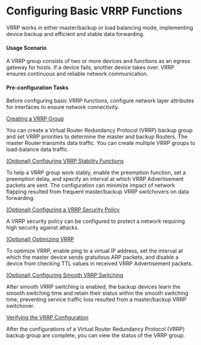 Configuring Basic VRRP Functions
================================

VRRP works in either master/backup or load balancing mode, implementing device backup and efficient and stable data forwarding.

#### Usage Scenario

A VRRP group consists of two or more devices and functions as an egress gateway for hosts. If a device fails, another device takes over. VRRP ensures continuous and reliable network communication.


#### Pre-configuration Tasks

Before configuring basic VRRP functions, configure network layer attributes for interfaces to ensure network connectivity.


[Creating a VRRP Group](../../../../software/nev8r10_vrpv8r16/user/vrp/dc_vrp_vrrp_cfg_0131.html)

You can create a Virtual Router Redundancy Protocol (VRRP) backup group and set VRRP priorities to determine the master and backup Routers. The master Router transmits data traffic. You can create multiple VRRP groups to load-balance data traffic.

[(Optional) Configuring VRRP Stability Functions](../../../../software/nev8r10_vrpv8r16/user/vrp/dc_vrp_vrrp_cfg_0106.html)

To help a VRRP group work stably, enable the preemption function, set a preemption delay, and specify an interval at which VRRP Advertisement packets are sent. The configuration can minimize impact of network flapping resulted from frequent master/backup VRRP switchovers on data forwarding.

[(Optional) Configuring a VRRP Security Policy](../../../../software/nev8r10_vrpv8r16/user/vrp/dc_vrp_vrrp_cfg_0107.html)

A VRRP security policy can be configured to protect a network requiring high security against attacks.

[(Optional) Optimizing VRRP](../../../../software/nev8r10_vrpv8r16/user/vrp/dc_vrp_vrrp_cfg_0108.html)

To optimize VRRP, enable ping to a virtual IP address, set the interval at which the master device sends gratuitous ARP packets, and disable a device from checking TTL values in received VRRP Advertisement packets.

[(Optional) Configuring Smooth VRRP Switching](../../../../software/nev8r10_vrpv8r16/user/vrp/dc_vrp_vrrp_cfg_0145.html)

After smooth VRRP switching is enabled, the backup devices learn the smooth switching time and retain their status within the smooth switching time, preventing service traffic loss resulted from a master/backup VRRP switchover.

[Verifying the VRRP Configuration](../../../../software/nev8r10_vrpv8r16/user/vrp/dc_vrp_vrrp_cfg_0109.html)

After the configurations of a Virtual Router Redundancy Protocol (VRRP) backup group are complete, you can view the status of the VRRP group.